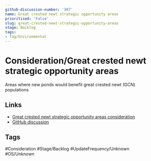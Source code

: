 ```yaml
---
github-discussion-number: '307'
name: Great crested newt strategic opportunity areas
prioritised: 'False'
slug: great-crested-newt-strategic-opportunity-areas
stage: Backlog
tags:
- Tag/Environmental
---
```


# Consideration/Great crested newt strategic opportunity areas

Areas where new ponds would benefit great crested newt (GCN) populations

## Links

* [Great crested newt strategic opportunity areas consideration](https://design.planning.data.gov.uk/planning-consideration/great-crested-newt-strategic-opportunity-areas)
* [GitHub discussion](https://github.com/digital-land/data-standards-backlog/discussions/307)

## Tags

#Consideration #Stage/Backlog #UpdateFrequency/Unknown #OS/Unknown